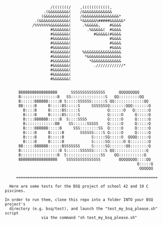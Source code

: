  
                        /(((((((/    ,((((((((((((,                
                     .(&&&&&&&&&(    /&&&&&&&&&&&&&              
                    (&&&&&&&&&&&(    /&&&&&&&&&&&&&&&&*            
                 .(&&&&&&&&&&&&&(    *&&&&&&%#####&&&&&&*          
                /%%%%%%%&&&&&&&&(     .%&&&&&,    #&&&&          
                        #&&&&&&&(       .%&&&&&(  #&&&&          
                        #&&&&&&&(          #&&&&&(#&&&&          
                        #&&&&&&&(                 #&&&&          
                        #&&&&&&&(                 #&&&&          
                        #&&&&&&&(                 #&&&&          
                        #&&&&&&&(     %&&&&&&&&&&&&&&&&          
                        #&&&&&&&(      *&&&&&&&&&&&&&&&          
                        #&&&&&&&(        *&&&&&&&&&&&&&          
                        #&&&&&&&(          .////////////*          
                        #&&&&&&&(                                  
                        #&&&&&&&(                                  
                        #&&&&&&&(                                  


          BBBBBBBBBBBBBBBBB      SSSSSSSSSSSSSSS      QQQQQQQQQ      
          B::::::::::::::::B   SS:::::::::::::::S   QQ:::::::::QQ    
          B::::::BBBBBB:::::B S:::::SSSSSS::::::S QQ:::::::::::::QQ  
          BB:::::B     B:::::BS:::::S     SSSSSSSQ:::::::QQQ:::::::Q 
            B::::B     B:::::BS:::::S            Q::::::O   Q::::::Q 
            B::::B     B:::::BS:::::S            Q:::::O     Q:::::Q 
            B::::BBBBBB:::::B  S::::SSSS         Q:::::O     Q:::::Q 
            B:::::::::::::BB    SS::::::SSSSS    Q:::::O     Q:::::Q 
            B::::BBBBBB:::::B     SSS::::::::SS  Q:::::O     Q:::::Q 
            B::::B     B:::::B       SSSSSS::::S Q:::::O     Q:::::Q 
            B::::B     B:::::B            S:::::SQ:::::O  QQQQ:::::Q 
            B::::B     B:::::B            S:::::SQ::::::O Q::::::::Q 
          BB:::::BBBBBB::::::BSSSSSSS     S:::::SQ:::::::QQ::::::::Q 
          B:::::::::::::::::B S::::::SSSSSS:::::S QQ::::::::::::::Q  
          B::::::::::::::::B  S:::::::::::::::SS    QQ:::::::::::Q   
          BBBBBBBBBBBBBBBBB    SSSSSSSSSSSSSSS        QQQQQQQQ::::QQ 
                                                              Q:::::Q
                                                               QQQQQQ

         ==============================================================

      Here are some tests for the BSQ project of school 42 and 19 C piscines.
    
    In order to run them, clone this repo into a folder INTO your BSQ project's
      directory (e.g. bsq/test), and launch the "test_my_bsq_please.sh" script 
                    via the command "sh test_my_bsq_please.sh"
    
